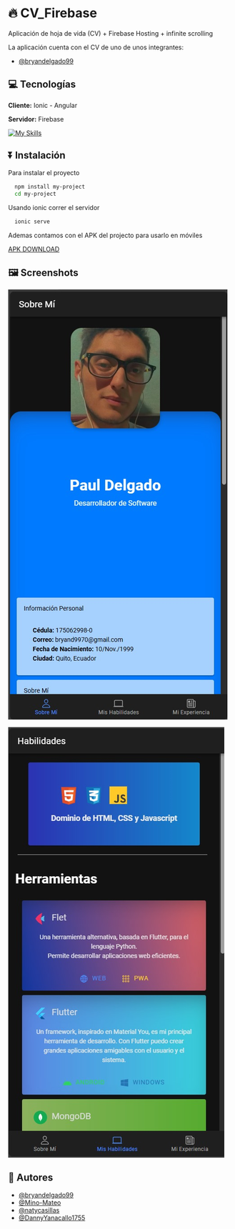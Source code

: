 # 🔥 CV_Firebase

Aplicación de hoja de vida (CV) + Firebase Hosting + infinite scrolling

La aplicación cuenta con el CV de uno de unos integrantes:

- [@bryandelgado99](https://github.com/bryandelgado99)

## 💻 Tecnologías

**Cliente:** Ionic - Angular

**Servidor:** Firebase

[![My Skills](https://skillicons.dev/icons?i=angular,firebase)](https://skillicons.dev)

## ⏬ Instalación

Para instalar el proyecto

```bash
  npm install my-project
  cd my-project
```

Usando ionic correr el servidor

```bash
  ionic serve
```

Ademas contamos con el APK del projecto para usarlo en móviles

[APK DOWNLOAD](https://github.com/bryandelgado99/CV_App-Ionic/releases/tag/pre-release)

## 🖼️ Screenshots

![App Screenshot](../Cv_Firebase/Recursos/img/Pantalla_principal.jpg)

![App Screenshot](../Cv_Firebase/Recursos/img/Habilidades_infinitescroll.jpg)

## 👫 Autores

- [@bryandelgado99](https://github.com/bryandelgado99)
- [@Mino-Mateo](https://github.com/Mino-Mateo)
- [@natycasillas](https://github.com/natycasillas)
- [@DannyYanacallo1755](https://github.com/DannyYanacallo1755)
